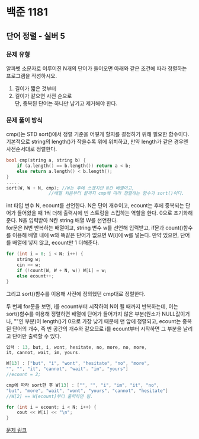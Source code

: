 # 백준 1181
## 단어 정렬 - 실버 5
### 문제 유형

알파벳 소문자로 이루어진 N개의 단어가 들어오면 아래와 같은 조건에 따라 정렬하는 프로그램을 작성하시오.

1. 길이가 짧은 것부터
2. 길이가 같으면 사전 순으로      
단, 중복된 단어는 하나만 남기고 제거해야 한다.

### 문제 풀이 방식

cmp()는 STD sort()에서 정렬 기준을 어떻게 할지를 결정하기 위해 필요한 함수이다.    
기본적으로 string의 length()가 작을수록 위에 위치하고, 만약 length가 같은 경우엔 사전순서대로 정렬한다.
~~~cpp
bool cmp(string a, string b) {
    if (a.length() == b.length()) return a < b;
    else return a.length() < b.length();
}
.....
sort(W, W + N, cmp); //W는 후에 쓰겠지만 N칸 배열이고,
                //배열 처음부터 끝까지 cmp에 따라 정렬하는 함수가 sort()이다.
~~~
int 타입 변수 N, ecount를 선언한다. N은 단어 개수이고, ecount는 후에 중복되는 단어가 들어왔을 때 1씩 더해
출력시에 빈 스트링을 스킵하는 역할을 한다. 0으로 초기화해준다.
N을 입력받아 N칸 string 배열 W를 선언한다.    
for문은 N번 반복하는 배열이고, string 변수 w를 선언해 입력받고, if문과 count()함수를 이용해 배열 내에 w와
똑같은 단어가 없으면 W[i]에 w를 넣는다. 만약 있으면, 단어를 배열에 넣지 않고, ecount만 1 더해준다.
~~~cpp
for (int i = 0; i < N; i++) {
    string w;
    cin >> w;
    if (!count(W, W + N, w)) W[i] = w;
    else ecount++;
}
~~~

그리고 sort()함수를 이용해 사전에 정의했던 cmp대로 정렬한다.

두 번째 for문을 보면, i를 ecount부터 시작하여 N이 될 때까지 반복하는데, 이는 sort()함수를 이용해 정렬하면
배열에 단어가 들어가지 않은 부분(원소가 NULL값이거나, ""인 부분)이 length()기 0으로 가장 낮기 때문에 맨 앞에
정렬되고, ecount는 중복된 단어의 개수, 즉 빈 공간의 개수와 같으므로 i를 ecount부터 시작하면 그 부분을 날리고
단어만 출력할 수 있다.
~~~cpp
입력 : 13, but, i, wont, hesitate, no, more, no, more,
it, cannot, wait, im, yours.

W[13] : ["but", "i", "wont", "hesitate", "no", "more",
"", "", "it", "cannot", "wait". "im", "yours"]
//ecount = 2;

cmp에 따라 sort한 후 W[13] : ["", "", "i", "im", "it", "no",
"but", "more", "wait", "wont", "yours", "cannot", "hesitate"]
//W[2] == W[ecount]부터 출력하면 됨. 
~~~
~~~cpp
for (int i = ecount; i < N; i++) {
    cout << W[i] << "\n";
}
~~~

[문제 링크](https://github.com/tyshim0118/BJ-Codes/blob/main/BJ1181.cpp)
